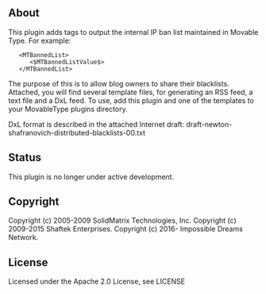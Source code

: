 About
-----
This plugin adds tags to output the internal IP ban list maintained in
Movable Type. For example:
```
   <MTBannedList>
      <$MTBannedListValue$>
   </MTBannedList>
```
The purpose of this is to allow blog owners to share their blacklists. Attached,
you will find several template files, for generating an RSS feed, a text file
and a DxL feed. To use, add this plugin and one of the templates to your
MovableType plugins directory.

DxL format is described in the attached Internet draft:
draft-newton-shafranovich-distributed-blacklists-00.txt

Status
------
This plugin is no longer under active development.

Copyright
---------
Copyright (c) 2005-2009 SolidMatrix Technologies, Inc.
Copyright (c) 2009-2015 Shaftek Enterprises.
Copyright (c) 2016- Impossible Dreams Network.

License
-------
Licensed under the Apache 2.0 License, see LICENSE